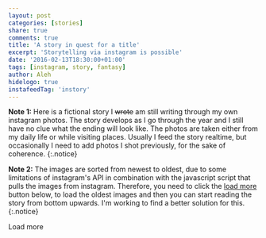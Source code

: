 ```yaml
---
layout: post
categories: [stories]
share: true
comments: true
title: 'A story in quest for a title'
excerpt: 'Storytelling via instagram is possible'
date: '2016-02-13T18:30:00+01:00'
tags: [instagram, story, fantasy]
author: Aleh
hidelogo: true
instafeedTag: 'instory'
---
```

**Note 1:** Here is a fictional story I <s>wrote</s> am still writing through my own instagram photos. The story develops as I go through the year and I still have no clue what the ending will look like. The photos are taken either from my daily life or while visiting places. Usually I feed the story realtime, but occasionally I need to add photos I shot previously, for the sake of coherence.
{:.notice}

**Note 2:** The images are sorted from newest to oldest, due to some limitations of instagram's API in combination with the javascript script that pulls the images from instagram. Therefore, you need to click the [load more](#instafeed-load-more) button below, to load the oldest images and then you can start reading the story from bottom upwards. I'm working to find a better solution for this.
{:.notice}

<div id="instafeed"></div>
<div class="pagination"><a id="instafeed-load-more" class="btn" role="button">Load more</a></div>